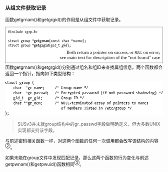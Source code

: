 ### 从组文件获取记录

函数getgrnam()和getgrgid()的作用是从组文件中获取记录。



![176.png](../images/176.png)
函数getgrnam()和getgrgid()分别通过组名和组ID来查找属组信息。两个函数都会返回一个指针，指向如下类型结构：



![177.png](../images/177.png)
> SUSv3并未就group结构中的gr_passwd字段做明确定义，但大多数UNIX实现都支持该字段。

与前述密码相关函数一样，对这两个函数的任何一次调用都会改写该结构的内容<sup class="my_markdown">②</sup>。

如果未能在group文件中发现匹配记录，那么这两个函数的行为变化与前述getpwnam()和getpwuid()函数相同<sup class="my_markdown">③</sup>。

